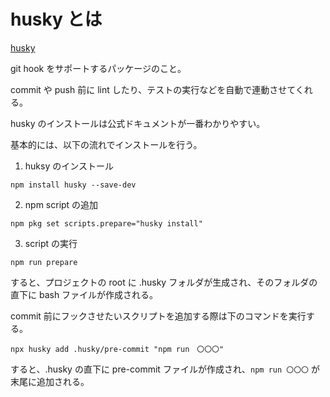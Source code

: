 # husky とは
[husky](https://typicode.github.io/husky/#/)

 git hook をサポートするパッケージのこと。

 commit や push 前に lint したり、テストの実行などを自動で連動させてくれる。

 husky のインストールは公式ドキュメントが一番わかりやすい。

 基本的には、以下の流れでインストールを行う。

1. huksy のインストール
```
npm install husky --save-dev
```

2. npm script の追加
```
npm pkg set scripts.prepare="husky install"
```

3. script の実行
```
npm run prepare
```

すると、プロジェクトの root に .husky フォルダが生成され、そのフォルダの直下に bash ファイルが作成される。

commit 前にフックさせたいスクリプトを追加する際は下のコマンドを実行する。

```
npx husky add .husky/pre-commit "npm run　〇〇〇"
```

すると、.husky の直下に pre-commit ファイルが作成され、`npm run 〇〇〇` が末尾に追加される。


